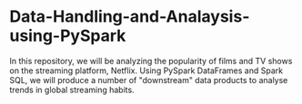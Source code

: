 # Data-Handling-and-Analaysis-using-PySpark
In this repository, we will be analyzing the popularity of films and TV shows on the streaming platform, Netflix. Using PySpark DataFrames and Spark SQL, we will produce a number of "downstream" data products to analyse trends in global streaming habits.  

